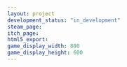 ```yaml
---
layout: project
development_status: "in_development"
steam_page: 
itch_page:
html5_export:
game_display_width: 800
game_display_height: 600
---
```

